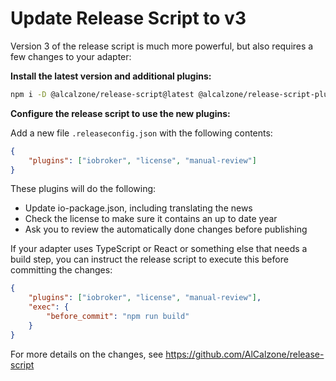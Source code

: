 # Update Release Script to v3

Version 3 of the release script is much more powerful, but also requires a few changes to your adapter:

**Install the latest version and additional plugins:**

```bash
npm i -D @alcalzone/release-script@latest @alcalzone/release-script-plugin-iobroker@latest @alcalzone/release-script-plugin-license@latest @alcalzone/release-script-plugin-manual-review@latest
```

**Configure the release script to use the new plugins:**

Add a new file `.releaseconfig.json` with the following contents:

```json
{
	"plugins": ["iobroker", "license", "manual-review"]
}
```

These plugins will do the following:

-   Update io-package.json, including translating the news
-   Check the license to make sure it contains an up to date year
-   Ask you to review the automatically done changes before publishing

If your adapter uses TypeScript or React or something else that needs a build step, you can instruct the release script to execute this before committing the changes:

```json
{
	"plugins": ["iobroker", "license", "manual-review"],
	"exec": {
		"before_commit": "npm run build"
	}
}
```

For more details on the changes, see https://github.com/AlCalzone/release-script
